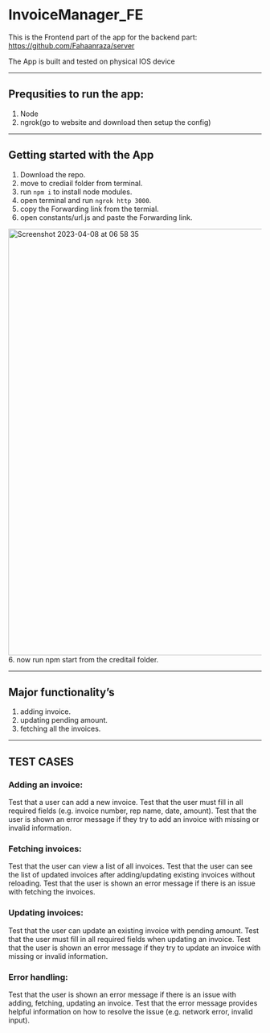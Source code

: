 # InvoiceManager_FE

This is the Frontend part of the app
for the backend part: https://github.com/Fahaanraza/server

The App is built and tested on physical IOS device

---

## Prequsities to run the app:
1. Node
2. ngrok(go to website and download then setup the config)

---

## Getting started with the App

1. Download the repo.
2. move to crediail folder from terminal.
3. run `npm i` to install node modules.
4. open terminal and run `ngrok http 3000`.
5. copy the Forwarding link from the termial.
5. open constants/url.js and paste the Forwarding link.
<img width="847" alt="Screenshot 2023-04-08 at 06 58 35" src="https://user-images.githubusercontent.com/47321056/230697416-6a0869b5-d246-477e-8513-31d4def3a1c2.png">
6. now run npm start from the creditail folder.

---
## Major functionality’s 
1. adding invoice.
2. updating pending amount.
3. fetching all the invoices.

---
## TEST CASES

### Adding an invoice:
Test that a user can add a new invoice.
Test that the user must fill in all required fields (e.g. invoice number, rep name, date, amount).
Test that the user is shown an error message if they try to add an invoice with missing or invalid information.

### Fetching invoices:
Test that the user can view a list of all invoices.
Test that the user can see the list of updated invoices after adding/updating existing invoices without reloading.
Test that the user is shown an error message if there is an issue with fetching the invoices.

### Updating invoices:
Test that the user can update an existing invoice with pending amount.
Test that the user must fill in all required fields when updating an invoice.
Test that the user is shown an error message if they try to update an invoice with missing or invalid information.

### Error handling:
Test that the user is shown an error message if there is an issue with adding, fetching, updating an invoice.
Test that the error message provides helpful information on how to resolve the issue (e.g. network error, invalid input).












